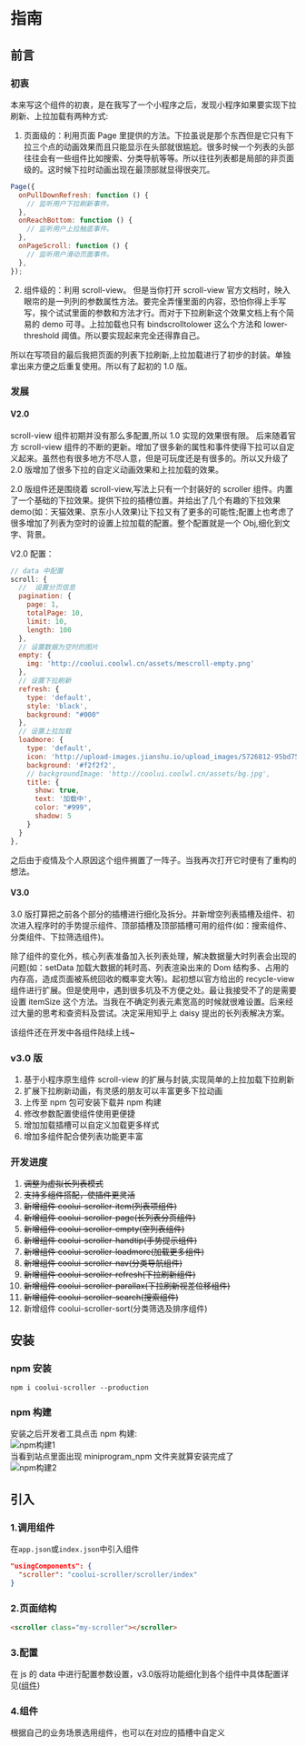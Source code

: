 # 指南

## 前言

### 初衷

本来写这个组件的初衷，是在我写了一个小程序之后，发现小程序如果要实现下拉刷新、上拉加载有两种方式:

1. 页面级的：利用页面 Page 里提供的方法。下拉虽说是那个东西但是它只有下拉三个点的动画效果而且只能显示在头部就很尴尬。很多时候一个列表的头部往往会有一些组件比如搜索、分类导航等等。所以往往列表都是局部的非页面级的。这时候下拉时动画出现在最顶部就显得很突兀。

```javascript
Page({
  onPullDownRefresh: function () {
    // 监听用户下拉刷新事件。
  },
  onReachBottom: function () {
    // 监听用户上拉触底事件。
  },
  onPageScroll: function () {
    // 监听用户滑动页面事件。
  },
});
```

2. 组件级的：利用 scroll-view。 但是当你打开 scroll-view 官方文档时，映入眼帘的是一列列的参数属性方法。要完全弄懂里面的内容，恐怕你得上手写写，挨个试试里面的参数和方法才行。而对于下拉刷新这个效果文档上有个简易的 demo 可寻。上拉加载也只有 bindscrolltolower 这么个方法和 lower-threshold 阈值。所以要实现起来完全还得靠自己。

所以在写项目的最后我把页面的列表下拉刷新,上拉加载进行了初步的封装。单独拿出来方便之后重复使用。所以有了起初的 1.0 版。

### 发展

#### V2.0

scroll-view 组件初期并没有那么多配置,所以 1.0 实现的效果很有限。
后来随着官方 scroll-view 组件的不断的更新。增加了很多新的属性和事件使得下拉可以自定义起来。虽然也有很多地方不尽人意，但是可玩度还是有很多的。所以又升级了 2.0 版增加了很多下拉的自定义动画效果和上拉加载的效果。

2.0 版组件还是围绕着 scroll-view,写法上只有一个封装好的 scroller 组件。内置了一个基础的下拉效果。提供下拉的插槽位置。并给出了几个有趣的下拉效果 demo(如：天猫效果、京东小人效果)让下拉又有了更多的可能性;配置上也考虑了很多增加了列表为空时的设置上拉加载的配置。整个配置就是一个 Obj,细化到文字、背景。

V2.0 配置：

```js
// data 中配置
scroll: {
  //  设置分页信息
  pagination: {
    page: 1,
    totalPage: 10,
    limit: 10,
    length: 100
  },
  // 设置数据为空时的图片
  empty: {
    img: 'http://coolui.coolwl.cn/assets/mescroll-empty.png'
  },
  // 设置下拉刷新
  refresh: {
    type: 'default',
    style: 'black',
    background: "#000"
  },
  // 设置上拉加载
  loadmore: {
    type: 'default',
    icon: 'http://upload-images.jianshu.io/upload_images/5726812-95bd7570a25bd4ee.gif',
    background: '#f2f2f2',
    // backgroundImage: 'http://coolui.coolwl.cn/assets/bg.jpg',
    title: {
      show: true,
      text: '加载中',
      color: "#999",
      shadow: 5
    }
  }
},
```

之后由于疫情及个人原因这个组件搁置了一阵子。当我再次打开它时便有了重构的想法。

#### V3.0

3.0 版打算把之前各个部分的插槽进行细化及拆分。并新增空列表插槽及组件、初次进入程序时的手势提示组件、顶部插槽及顶部插槽可用的组件(如：搜索组件、分类组件、下拉筛选组件)。

除了组件的变化外，核心列表准备加入长列表处理，解决数据量大时列表会出现的问题(如：setData 加载大数据的耗时高、列表渲染出来的 Dom 结构多、占用的内存高，造成页面被系统回收的概率变大等)。起初想以官方给出的 recycle-view 组件进行扩展。但是使用中，遇到很多坑及不方便之处。最让我接受不了的是需要设置 itemSize 这个方法。当我在不确定列表元素宽高的时候就很难设置。后来经过大量的思考和查资料及尝试。决定采用知乎上 daisy 提出的长列表解决方案。

该组件还在开发中各组件陆续上线~

### v3.0 版

1. 基于小程序原生组件 scroll-view 的扩展与封装,实现简单的上拉加载下拉刷新
2. 扩展下拉刷新动画，有灵感的朋友可以丰富更多下拉动画
3. 上传至 npm 包可安装下载并 npm 构建
4. 修改参数配置使组件使用更便捷
5. 增加加载插槽可以自定义加载更多样式
6. 增加多组件配合使列表功能更丰富

### 开发进度

1. ~~调整为虚拟长列表模式~~
2. ~~支持多组件搭配，使插件更灵活~~
3. ~~新增组件 coolui-scroller-item(列表项组件)~~
4. ~~新增组件 coolui-scroller-page(长列表分页组件)~~
5. ~~新增组件 coolui-scroller-empty(空列表组件)~~
6. ~~新增组件 coolui-scroller-handtip(手势提示组件)~~
7. ~~新增组件 coolui-scroller-loadmore(加载更多组件)~~
8. ~~新增组件 coolui-scroller-nav(分类导航组件)~~
9. ~~新增组件 coolui-scroller-refresh(下拉刷新组件)~~
10. ~~新增组件 coolui-scroller-parallax(下拉刷新视差位移组件)~~
11. ~~新增组件 coolui-scroller-search(搜索组件)~~
12. 新增组件 coolui-scroller-sort(分类筛选及排序组件)

## 安装

### npm 安装

```
npm i coolui-scroller --production
```

### npm 构建

安装之后开发者工具点击 npm 构建:<br/>
![npm构建1](https://raw.githubusercontent.com/wzs28150/coolui-scroller/web/images/set1.png)<br/>
当看到站点里面出现 miniprogram_npm 文件夹就算安装完成了<br/>
![npm构建2](https://raw.githubusercontent.com/wzs28150/coolui-scroller/web/images/set2.png)

## 引入

### 1.调用组件
在`app.json`或`index.json`中引入组件

```json
"usingComponents": {
  "scroller": "coolui-scroller/scroller/index"
}
```

### 2.页面结构

```html
<scroller class="my-scroller"></scroller>
```

### 3.配置
在 js 的 data 中进行配置参数设置，v3.0版将功能细化到各个组件中具体配置详见([组件](https://wzs28150.github.io/coolui-scroller/v3/components/scroller.html#介绍))

### 4.组件
根据自己的业务场景选用组件，也可以在对应的插槽中自定义
